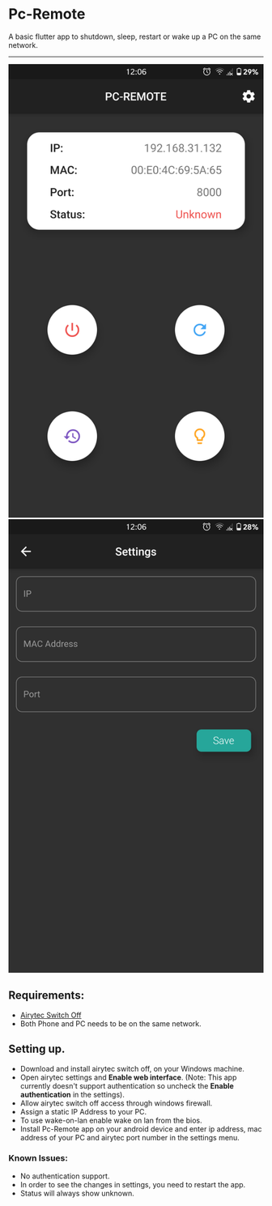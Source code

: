# Pc-Remote

A basic flutter app to shutdown, sleep, restart or wake up a PC on the same network.

---
![image info](./readme_resources/app1.png "App Screenshot")
![image info](./readme_resources/app2.png "App Screenshot")

## Requirements:

- [Airytec Switch Off](http://www.airytec.com/en/switch-off/)
- Both Phone and PC needs to be on the same network.

## Setting up.

- Download and install airytec switch off, on your Windows machine.
- Open airytec settings and **Enable web interface**. (Note: This app currently doesn't support authentication so uncheck the **Enable authentication** in the settings).
- Allow airytec switch off access through windows firewall.
- Assign a static IP Address to your PC.
- To use wake-on-lan enable wake on lan from the bios.
- Install Pc-Remote app on your android device and enter ip address, mac address of your PC and airytec port number in the settings menu.

### Known Issues:

- No authentication support.
- In order to see the changes in settings, you need to restart the app.
- Status will always show unknown.
